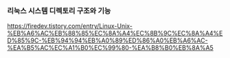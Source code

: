 ### 리눅스 시스템 디렉토리 구조와 기능 

https://firedev.tistory.com/entry/Linux-Unix-%EB%A6%AC%EB%88%85%EC%8A%A4%EC%8B%9C%EC%8A%A4%ED%85%9C-%EB%94%94%EB%A0%89%ED%86%A0%EB%A6%AC-%EA%B5%AC%EC%A1%B0%EC%99%80-%EA%B8%B0%EB%8A%A5